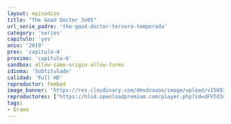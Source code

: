 ```yaml
---
layout: episodios
title: "The Good Doctor 3x05"
url_serie_padre: 'the-good-doctor-tercera-temporada'
category: 'series'
capitulo: 'yes'
anio: '2019'
prev: 'capitulo-4'
proximo: 'capitulo-6'
sandbox: allow-same-origin allow-forms
idioma: 'Subtitulado'
calidad: 'Full HD'
reproductor: fembed
image_banner: 'https://res.cloudinary.com/dmsdzouoo/image/upload/v1569378782/edLV34FXx1iFJA3hbZE7SYRSS4m-min_a6jdfg.jpg'
reproductores: ["https://hls4.openloadpremium.com/player.php?id=dFVTd3dyMXN5dVJENEh0cUNJN0JuSytGSGsvREhlMkc1eU05OStuZVFSZzZpSHpsTFM1UzViSFpvWWNyNFdnVjZRYi9iWDVoSmxCVmlOVnMwc2dheVE9PQ&sub=https://sub.cuevana2.io/vtt-sub/sub7/The.Good.Doctor.03x05.vtt","https://tutumeme.net/embed/player.php?u=bXQ3ajJOaW1wcFRGcEs2VW5XRGExTlRPMytmUnc3bHVwcWhoenVIUjI5SHF5TlNwc0taaG1jN2gwZHZSNTlIRHVhV2tZWitkNUtDVDNOL1ZvYW1rYjJOaW5hR2Y","https://api.cuevana3.io/olpremium/gd.php?file=ek5lbm9xYWNrS0xNejZabVlkSFIyTkxQb3BPWDB0UFkwY3lvbjJIRjBPQ1QwNStUck1mVG9kVExvM0djeHA3VnFybXRscUdvMWRXNHRZbU1lYXVUeDg2cGpKVmp4cXpBejYxcGxKM0d0ZGpTeTMrRmVwUGJ4N20xbzVXZnlaUFV1OHRraTUrOGs4VFN5NXlVZUt5a3pibXBvcFdocUtmWTBLMnNobnZHbGMyNnVLcUxuNmpaeE0rWWdveDZ1NVcvbDZtaGxaMm4yZGJTdkdPVVpxelV5WldvYklLRWlNbmYxOG1ZYjZ6SDFBPT0","https://api.cuevana3.io/rr/gd.php?h=ek5lbm9xYWNrS0xJMVp5b21KREk0dFBLbjVkaHhkRGdrOG1jbnBpUnhhS1YwM1IxZ3RpNXdwSEphNHlXdDltNXZydWtwNXlzdHF6YnpvMlRxYXk1dGNhU3FadVkyUT09","https://api.cuevana3.io/stream/index.php?file=ek5lbm9xYWNrS0xYMTZLa2xNbkdvY3ZTb3BtZng4TGp6ZFpobGFMUGtOVEx6SitYWU5YTTdORE1vWmRnbEpham5KTmtZSlRTMGViVTBxZGdsdEhPb3RqWGFXWnFrcFdxbk1LR2gzV3l3THVvd29aaVpzR21vNW1Sb0tKbm9kSGkxOWVTcHF6U3hyRFh5S1dibUE9PQ"]
tags:
- Drama
---
```












